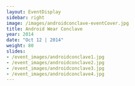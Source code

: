 ```yaml
---
layout: EventDisplay
sidebar: right
image: /images/androidconclave-eventCover.jpg
title: Android Wear Conclave
year: 2014
date: "Oct 12 | 2014"
weight: 80
slides:
- /event_images/androidconclave1.jpg
- /event_images/androidconclave2.jpg
- /event_images/androidconclave3.jpg
- /event_images/androidconclave4.jpg
---
```



